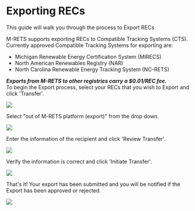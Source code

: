 Exporting RECs
==============

This guide will walk you through the process to Export RECs

M-RETS supports exporting RECs to Compatible Tracking Systems (CTS). Currently approved Compatible Tracking Systems for exporting are:

-   Michigan Renewable Energy Certification System (MIRECS)
-   North American Renewables Registry (NAR)
-   North Carolina Renewable Energy Tracking System (NC-RETS)

***Exports from M-RETS to other registries carry a $0.01/REC fee.***\
To begin the Export process, select your RECs that you wish to Export and click 'Transfer'.

![](https://downloads.intercomcdn.com/i/o/113311948/652d593fbbf72e130537e152/2019-04-04_16-53-54.png)

Select "out of M-RETS platform (export)" from the drop down.

![](https://downloads.intercomcdn.com/i/o/113312328/9bf48bb140871d4831431b94/Screen+Shot+2019-04-04+at+4.55.07+PM.png)

Enter the information of the recipient and click 'Review Transfer'.

![](https://downloads.intercomcdn.com/i/o/113312486/7b631dc59cfce1fd2d71e420/2019-04-04_16-55-28.png)

Verify the information is correct and click 'Initiate Transfer'.

![](https://downloads.intercomcdn.com/i/o/113312674/6ed102a61e9a4c2f11059ef2/2019-04-04_16-55-46.png)

That's it! Your export has been submitted and you will be notified if the Export has been approved or rejected.

![](https://downloads.intercomcdn.com/i/o/113312816/2b2259e852c8de65548c6690/2019-04-04_16-56-01.png)
